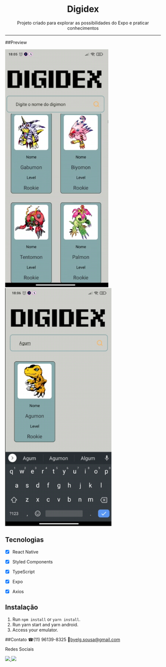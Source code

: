 <h1 align="center">
Digidex
</h1>

<p align="center">Projeto criado para explorar as possibilidades do Expo e praticar conhecimentos </p>

<hr>

##Preview

<img src="./src/assets/main.png">
<img src="./src/assets/search.png">


## Tecnologias

- [x] React Native
- [x] Styled Components
- [x] TypeScript
- [x] Expo
- [x] Axios


## Instalação

1. Run `npm install` or `yarn install`.<br />
2. Run yarn start and yarn android.
3. Access your emulator.


##Contato
☎(11) 96139-8325
📧byelg.sousa@gmail.com

Redes Sociais

<a href="https://www.linkedin.com/in/gabriel-sousa-5a719893/">
  <img src="https://icomoon.io/icons39f00d9/4/456.svg"></img>
</a>
<a href="https://www.instagram.com/gabrielknoxx">
  <img src="https://icomoon.io/icons39f00d9/4/387.svg"></img>
</a>
